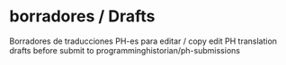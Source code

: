 # borradores / Drafts
Borradores de traducciones PH-es para editar / copy edit PH translation drafts before submit to programminghistorian/ph-submissions
